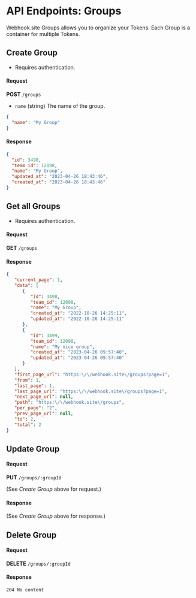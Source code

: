 # API Endpoints: Groups

Webhook.site Groups allows you to organize your Tokens. Each Group is a container for multiple Tokens.

## Create Group

* Requires authentication.

#### Request

**POST** `/groups`

* `name` (string) The name of the group.

```json
{
  "name": "My Group"
}
```

#### Response

```json
{
  "id": 3498,
  "team_id": 12098,
  "name": "My Group",
  "updated_at": "2023-04-26 18:43:46",
  "created_at": "2023-04-26 18:43:46"
}
```

## Get all Groups

* Requires authentication.

#### Request

**GET** `/groups`

#### Response

```json
{
   "current_page": 1,
   "data": [
      {
         "id": 3498,
         "team_id": 12098,
         "name": "My Group",
         "created_at": "2022-10-26 14:25:11",
         "updated_at": "2022-10-26 14:25:11"
      },
      {
         "id": 3499,
         "team_id": 12098,
         "name": "My nice group",
         "created_at": "2023-04-26 09:57:40",
         "updated_at": "2023-04-26 09:57:40"
      }
   ],
   "first_page_url": "https:\/\/webhook.site\/groups?page=1",
   "from": 1,
   "last_page": 1,
   "last_page_url": "https:\/\/webhook.site\/groups?page=1",
   "next_page_url": null,
   "path": "https:\/\/webhook.site\/groups",
   "per_page": "2",
   "prev_page_url": null,
   "to": 2,
   "total": 2
}
```

## Update Group

#### Request

**PUT** `/groups/:groupId`

(See *Create Group* above for request.)

#### Response

(See *Create Group* above for response.)

## Delete Group

#### Request

**DELETE** `/groups/:groupId`

#### Response

`204 No content`
